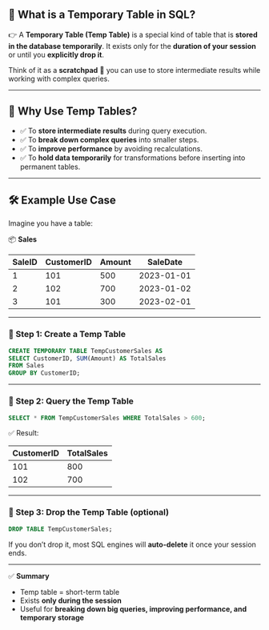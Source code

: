 ## 📌 What is a **Temporary Table** in SQL?

👉 A **Temporary Table (Temp Table)** is a special kind of table that is **stored in the database temporarily**.
It exists only for the **duration of your session** or until you **explicitly drop it**.

Think of it as a **scratchpad** 📝 you can use to store intermediate results while working with complex queries.

---

## 🎯 Why Use Temp Tables?

* ✅ To **store intermediate results** during query execution.
* ✅ To **break down complex queries** into smaller steps.
* ✅ To **improve performance** by avoiding recalculations.
* ✅ To **hold data temporarily** for transformations before inserting into permanent tables.

---

## 🛠️ Example Use Case

Imagine you have a table:

📦 **Sales**

| SaleID | CustomerID | Amount | SaleDate   |
| ------ | ---------- | ------ | ---------- |
| 1      | 101        | 500    | 2023-01-01 |
| 2      | 102        | 700    | 2023-01-02 |
| 3      | 101        | 300    | 2023-02-01 |

---

### 🔹 Step 1: Create a Temp Table

```sql
CREATE TEMPORARY TABLE TempCustomerSales AS
SELECT CustomerID, SUM(Amount) AS TotalSales
FROM Sales
GROUP BY CustomerID;
```

---

### 🔹 Step 2: Query the Temp Table

```sql
SELECT * FROM TempCustomerSales WHERE TotalSales > 600;
```

✅ Result:

| CustomerID | TotalSales |
| ---------- | ---------- |
| 101        | 800        |
| 102        | 700        |

---

### 🔹 Step 3: Drop the Temp Table (optional)

```sql
DROP TABLE TempCustomerSales;
```

If you don’t drop it, most SQL engines will **auto-delete** it once your session ends.

---

✅ **Summary**

* Temp table = short-term table
* Exists **only during the session**
* Useful for **breaking down big queries, improving performance, and temporary storage**
